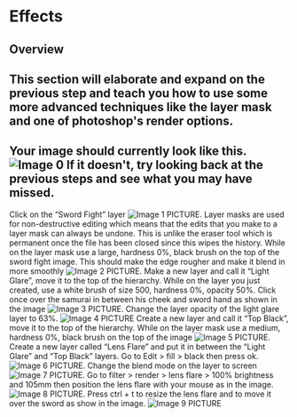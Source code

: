 # Effects

## Overview 

This section will elaborate and expand on the previous step and teach you how to use some more advanced techniques like the layer mask and one of photoshop's render options.
--------
Your image should currently look like this. 
![Image 0](https://user-images.githubusercontent.com/72904003/161461580-bc37dbfc-42bb-4e0a-a1ba-02a5788451cd.png)
If it doesn't, try looking back at the previous steps and see what you may have missed.
--------
Click on the “Sword Fight” layer
![Image 1](https://user-images.githubusercontent.com/72904003/161461598-06907edb-0a04-4d50-9089-24cb8720be6e.png)
PICTURE. 
Layer masks are used for non-destructive editing which means that the edits that you make to a layer mask can always be undone. This is unlike the eraser tool which is permanent once the file has been closed since this wipes the history.
While on the layer mask use a large, hardness 0%, black brush on the top of the sword fight image. This should make the edge rougher and make it blend in more smoothly 
![Image 2](https://user-images.githubusercontent.com/72904003/161461607-9f2298c8-122c-47df-be2b-1568e2b8e4de.png)
PICTURE.
Make a new layer and call it “Light Glare”, move it to the top of the hierarchy.
 While on the layer you just created, use a white brush of size 500, hardness 0%, opacity 50%. Click once over the samurai in between his cheek and sword hand as shown in the image 
![Image 3](https://user-images.githubusercontent.com/72904003/161461621-45980792-2c12-4203-aed0-2c681ff1c335.png)
PICTURE.
Change the layer opacity of the light glare layer to 63%.
![Image 4](https://user-images.githubusercontent.com/72904003/161461629-7e4e7aee-c645-48bc-9a5b-d2ca9f7efb30.png)
PICTURE
Create a new layer and call it “Top Black”, move it to the top of the hierarchy.
While on the layer mask use a medium, hardness 0%, black brush on the top of the image 
![Image 5](https://user-images.githubusercontent.com/72904003/161461634-7c0fdcfe-f514-4f25-9655-5cf566a7f6fa.png)
PICTURE. 
 Create a new layer called “Lens Flare” and put it in between the “Light Glare” and “Top Black” layers.
Go to Edit > fill > black then press ok.
![Image 6](https://user-images.githubusercontent.com/72904003/161461642-aabf2f56-b200-43e8-9790-d0f732b1767e.png)
PICTURE.
Change the blend mode on the layer to screen 
![Image 7](https://user-images.githubusercontent.com/72904003/161461659-c65ae37e-f0f0-4d59-ac41-7e7d6d420e40.png)
PICTURE.
Go to filter > render > lens flare > 100% brightness and 105mm then position the lens flare with your mouse as in the image. 
![Image 8](https://user-images.githubusercontent.com/72904003/161461673-08bb8322-edb7-42cd-ad92-80e6025e86f3.png)
PICTURE.
Press ctrl + t to resize the lens flare and to move it over the sword as show in the image.
![Image 9](https://user-images.githubusercontent.com/72904003/161461679-0d083ff8-54e6-475b-a395-9a36f015fc38.png)
PICTURE
